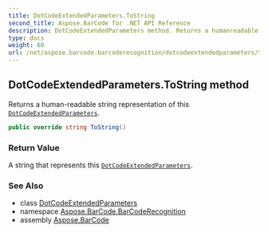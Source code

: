 ```yaml
---
title: DotCodeExtendedParameters.ToString
second_title: Aspose.BarCode for .NET API Reference
description: DotCodeExtendedParameters method. Returns a humanreadable string representation of this DotCodeExtendedParameters
type: docs
weight: 60
url: /net/aspose.barcode.barcoderecognition/dotcodeextendedparameters/tostring/
---
```

## DotCodeExtendedParameters.ToString method

Returns a human-readable string representation of this [`DotCodeExtendedParameters`](../).

```csharp
public override string ToString()
```

### Return Value

A string that represents this [`DotCodeExtendedParameters`](../).

### See Also

* class [DotCodeExtendedParameters](../)
* namespace [Aspose.BarCode.BarCodeRecognition](../../../aspose.barcode.barcoderecognition/)
* assembly [Aspose.BarCode](../../../)


